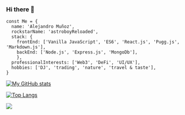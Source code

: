 ### Hi there 👋

```
const Me = {
  name: 'Alejandro Muñoz',
  rockstarName: 'astroboyReloaded',
  stack: {
    frontEnd: ['Vanilla JavaScript', 'ES6', 'React.js', 'Pugg.js', 'Markdown.js'],
    backEnd: ['Node.js', 'Express.js', 'MongoDb'],
    },
  professionalInterests: ['Web3', 'DeFi', 'UI/UX'],
  hobbies: ['DJ', 'trading', 'nature', 'travel & taste'],
}
```

[![My GitHub stats](https://github-readme-stats.vercel.app/api?username=astroboyReloaded&show_icons=true&theme=onedark)](https://github.com/anuraghazra/github-readme-stats)

[![Top Langs](https://github-readme-stats.vercel.app/api/top-langs/?username=astroboyReloaded&layout=compact)](https://github.com/astroboyReloaded/github-readme-stats)

<img display="none" src="https://profile-counter.glitch.me/astroboyReloaded/count.svg" />
